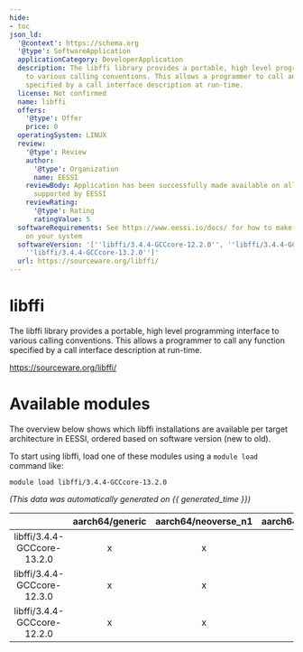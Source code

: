 ```yaml
---
hide:
- toc
json_ld:
  '@context': https://schema.org
  '@type': SoftwareApplication
  applicationCategory: DeveloperApplication
  description: The libffi library provides a portable, high level programming interface
    to various calling conventions. This allows a programmer to call any function
    specified by a call interface description at run-time.
  license: Not confirmed
  name: libffi
  offers:
    '@type': Offer
    price: 0
  operatingSystem: LINUX
  review:
    '@type': Review
    author:
      '@type': Organization
      name: EESSI
    reviewBody: Application has been successfully made available on all architectures
      supported by EESSI
    reviewRating:
      '@type': Rating
      ratingValue: 5
  softwareRequirements: See https://www.eessi.io/docs/ for how to make EESSI available
    on your system
  softwareVersion: '[''libffi/3.4.4-GCCcore-12.2.0'', ''libffi/3.4.4-GCCcore-12.3.0'',
    ''libffi/3.4.4-GCCcore-13.2.0'']'
  url: https://sourceware.org/libffi/
---
```


libffi
======


The libffi library provides a portable, high level programming interface to various calling conventions. This allows a programmer to call any function specified by a call interface description at run-time.

https://sourceware.org/libffi/
# Available modules


The overview below shows which libffi installations are available per target architecture in EESSI, ordered based on software version (new to old).

To start using libffi, load one of these modules using a `module load` command like:

```shell
module load libffi/3.4.4-GCCcore-13.2.0
```

*(This data was automatically generated on {{ generated_time }})*  

| |aarch64/generic|aarch64/neoverse_n1|aarch64/neoverse_v1|x86_64/generic|x86_64/amd/zen2|x86_64/amd/zen3|x86_64/amd/zen4|x86_64/intel/haswell|x86_64/intel/sapphirerapids|x86_64/intel/skylake_avx512|
| :---: | :---: | :---: | :---: | :---: | :---: | :---: | :---: | :---: | :---: | :---: |
|libffi/3.4.4-GCCcore-13.2.0|x|x|x|x|x|x|x|x|-|x|
|libffi/3.4.4-GCCcore-12.3.0|x|x|x|x|x|x|x|x|-|x|
|libffi/3.4.4-GCCcore-12.2.0|x|x|x|x|x|x|x|x|-|x|
